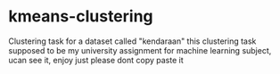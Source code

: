# kmeans-clustering
Clustering task for a dataset called "kendaraan"
this clustering task supposed to be my university assignment for machine learning subject, ucan see it, enjoy
just please dont copy paste it
